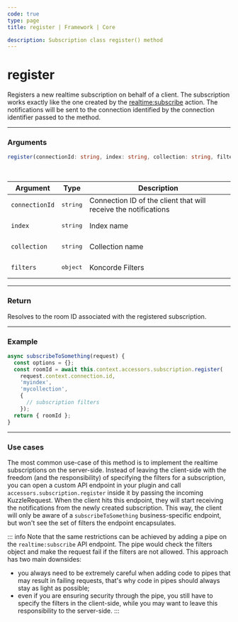 ```yaml
---
code: true
type: page
title: register | Framework | Core

description: Subscription class register() method
---
```


# register

<SinceBadge version="2.7.2" />

Registers a new realtime subscription on behalf of a client. The subscription works exactly like the one created by the [realtime:subscribe](/core/2/api/controllers/realtime/subscribe/) action. The notifications will be sent to the connection identified by the connection identifier passed to the method.

---

### Arguments

```ts
register(connectionId: string, index: string, collection: string, filters: JSONObject): Promise<{ roomId: string }>
```

<br/>

| Argument | Type | Description |
|----------|------|-------------|
| `connectionId` | <pre>string</pre> | Connection ID of the client that will receive the notifications |
| `index` | <pre>string</pre> | Index name |
| `collection` | <pre>string</pre> | Collection name |
| `filters` | <pre>object</pre> | Koncorde Filters |

---

### Return

Resolves to the room ID associated with the registered subscription.

---

### Example

```js
async subscribeToSomething(request) {
  const options = {};
  const roomId = await this.context.accessors.subscription.register(
    request.context.connection.id, 
    'myindex', 
    'mycollection', 
    {
      // subscription filters
    });
  return { roomId };
}
```

---

### Use cases

The most common use-case of this method is to implement the realtime subscriptions on the server-side. Instead of leaving the client-side with the freedom (and the responsibility) of specifying the filters for a subscription, you can open a custom API endpoint in your plugin and call `accessors.subscription.register` inside it by passing the incoming KuzzleRequest. When the client hits this endpoint, they will start receiving the notifications from the newly created subscription. This way, the client will only be aware of a `subscribeToSomething` business-specific endpoint, but won't see the set of filters the endpoint encapsulates. 

::: info
Note that the same restrictions can be achieved by adding a pipe on the `realtime:subscribe` API endpoint. The pipe would check the filters object and make the request fail if the filters are not allowed. This approach has two main downsides:
* you always need to be extremely careful when adding code to pipes that may result in failing requests, that's why code in pipes should always stay as light as possible;
* even if you are ensuring security through the pipe, you still have to specify the filters in the client-side, while you may want to leave this responsibility to the server-side.
:::
